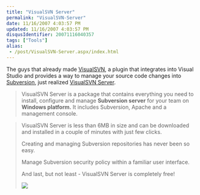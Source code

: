 ```yaml
---
title: "VisualSVN Server"
permalink: "VisualSVN-Server"
date: 11/16/2007 4:03:57 PM
updated: 11/16/2007 4:03:57 PM
disqusIdentifier: 20071116040357
tags: ["Tools"]
alias:
 - /post/VisualSVN-Server.aspx/index.html
---
```

The guys that already made [VisualSVN](http://www.visualsvn.com/), a plugin that integrates into Visual Studio and provides a way to manage your source code changes into [Subversion](http://subversion.tigris.org/), just realized [VisualSVN Server](http://www.visualsvn.com/server/). 

> VisualSVN Server is a package that contains everything you need to install, configure and manage **Subversion server** for your team on **Windows platform.** It includes Subversion, Apache and a management console.
<!-- more -->
> 
> VisualSVN Server is less than 6MB in size and can be downloaded and installed in a couple of minutes with just few clicks.
> 
> Creating and managing Subversion repositories has never been so easy.
> 
> Manage Subversion security policy within a familiar user interface.
> 
> And last, but not least - VisualSVN Server is completely free!
> 
> ![](http://www.visualsvn.com/images/server-manager.png)
